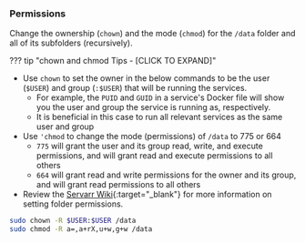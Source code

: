 ### Permissions

Change the ownership (`chown`) and the mode (`chmod`) for the `/data` folder and all of its subfolders (recursively).

??? tip "chown and chmod Tips - [CLICK TO EXPAND]"

  - Use `chown` to set the owner in the below commands to be the user (`$USER`) and group (`:$USER`) that will be running the services.
    - For example, the `PUID` and `GUID` in a service's Docker file will show you the user and group the service is running as, respectively.
    - It is beneficial in this case to run all relevant services as the same user and group
  - Use `'chmod` to change the mode (permissions) of `/data` to 775 or 664
    - `775` will grant the user and its group read, write, and execute permissions, and will grant read and execute permissions to all others
    - `664` will grant read and write permissions for the owner and its group, and will grant read permissions to all others
  - Review the [Servarr Wiki](https://wiki.servarr.com/docker-guide#recursively-chown-user-and-group){:target="_blank"} for more information on setting folder permissions.

```bash
sudo chown -R $USER:$USER /data
sudo chmod -R a=,a+rX,u+w,g+w /data
```

